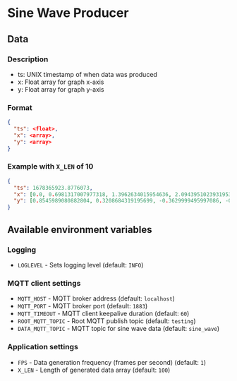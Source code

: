 # Sine Wave Producer

## Data
### Description
- ts: UNIX timestamp of when data was produced
- x: Float array for graph x-axis
- y: Float array for graph y-axis

### Format
``` json
{
  "ts": <float>,
  "x": <array>,
  "y": <array>
}
```
### Example with `X_LEN` of 10

```json
{
  "ts": 1678365923.8776073, 
  "x": [0.0, 0.6981317007977318, 1.3962634015954636, 2.0943951023931953, 2.792526803190927, 3.490658503988659, 4.1887902047863905, 4.886921905584122, 5.585053606381854, 6.283185307179586], 
  "y": [0.8545989080882804, 0.3208684319195699, -0.3629999495997086, -0.8770166204062203, -0.9806674675706343, -0.6254531077538699, 0.022417712317940538, 0.659799035651065, 0.9884530573535778, 0.8545989080882807]
}
```


## Available environment variables
### Logging
- `LOGLEVEL` - Sets logging level (default: `INFO`)

### MQTT client settings
- `MQTT_HOST` - MQTT broker address (default: `localhost`)
- `MQTT_PORT` - MQTT broker port (default: `1883`)
- `MQTT_TIMEOUT` - MQTT client keepalive duration (default: `60`)
- `ROOT_MQTT_TOPIC` - Root MQTT publish topic (default: `testing`)
- `DATA_MQTT_TOPIC` - MQTT topic for sine wave data (default: `sine_wave`)

### Application settings
- `FPS` - Data generation frequency (frames per second) (default: `1`)
- `X_LEN` - Length of generated data array (default: `100`)
